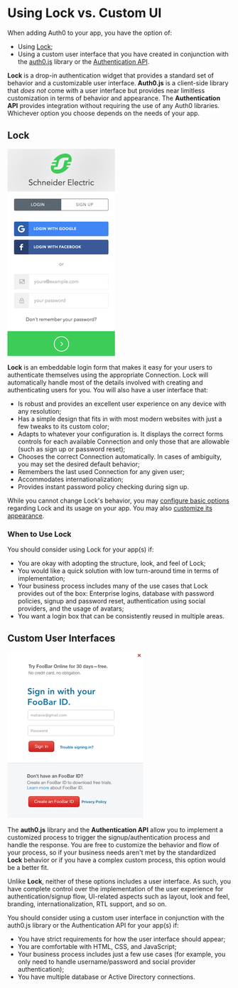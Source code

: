 # Using Lock vs. Custom UI

When adding Auth0 to your app, you have the option of:

* Using [Lock](/libraries/lock);
* Using a custom user interface that you have created in conjunction with the [auth0.js](libraries/auth0js) library or the [Authentication API](https://auth0.com/docs/auth-api).

**Lock** is a drop-in authentication widget that provides a standard set of behavior and a customizable user interface. **Auth0.js** is a client-side library that *does not* come with a user interface but provides near limitless customization in terms of behavior and appearance. The **Authentication API** provides integration without requiring the use of any Auth0 libraries. Whichever option you choose depends on the needs of your app.

## Lock

![](/media/articles/lock-vs-customui/lock.png)

**Lock** is an embeddable login form that makes it easy for your users to authenticate themselves using the appropriate Connection. Lock will automatically handle most of the details involved with creating and authenticating users for you. You will also have a user interface that:

* Is robust and provides an excellent user experience on any device with any resolution;
* Has a simple design that fits in with most modern websites with just a few tweaks to its custom color;
* Adapts to whatever your configuration is. It displays the correct forms controls for each available Connection and only those that are allowable (such as sign up or password reset);
* Chooses the correct Connection automatically. In cases of ambiguity, you may set the desired default behavior;
* Remembers the last used Connection for any given user;
* Accommodates internationalization;
* Provides instant password policy checking during sign up.

While you cannot change Lock's behavior, you may [configure basic options](https://auth0.com/docs/libraries/lock/customization) regarding Lock and its usage on your app. You may also [customize its appearance](https://auth0.com/docs/libraries/lock/ui-customization).

### When to Use Lock

You should consider using Lock for your app(s) if:

* You are okay with adopting the structure, look, and feel of Lock;
* You would like a quick solution with low turn-around time in terms of implementation;
* Your business process includes many of the use cases that Lock provides out of the box: Enterprise logins, database with password policies, signup and password reset, authentication using social providers, and the usage of avatars;
* You want a login box that can be consistently reused in multiple areas.

## Custom User Interfaces

![](/media/articles/lock-vs-customui/customui.png)

The **auth0.js** library and the **Authentication API** allow you to implement a customized process to trigger the signup/authentication process and handle the response. You are free to customize the behavior and flow of your process, so if your business needs aren't met by the standardized **Lock** behavior or if you have a complex custom process, this option would be a better fit.

Unlike **Lock**, neither of these options includes a user interface. As such, you have complete control over the implementation of the user experience for authentication/signup flow, UI-related aspects such as layout, look and feel, branding, internationalization, RTL support, and so on.

You should consider using a custom user interface in conjunction with the auth0.js library or the Authentication API for your app(s) if:

* You have strict requirements for how the user interface should appear;
* You are comfortable with HTML, CSS, and JavaScript;
* Your business process includes just a few use cases (for example, you only need to handle username/password and social provider authentication);
* You have multiple database or Active Directory connections.
